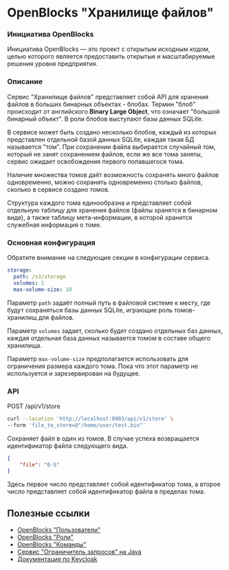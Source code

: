 # OpenBlocks "Хранилище файлов"

### Инициатива OpenBlocks

Инициатива OpenBlocks &mdash; это проект с открытым исходным кодом, целью которого
является предоставить открытые и масштабируемые решения уровня предприятия.

### Описание

Сервис "Хранилище файлов" представляет собой API для хранения файлов в больших бинарных объектах - блобах. 
Термин "блоб" происходит от английского **Binary Large Object**, что означает "большой бинарный объект".
В роли блобов выступают базы данных SQLite.

В сервисе может быть создано несколько блобов, каждый из которых представлен отдельной базой данных SQLite, 
каждая такая БД называется "том". При сохранении файла выбирается случайный том, который не занят сохранением файлов,
если же все тома заняты, сервис ожидает освобождения первого попавшегося тома.

Наличие множества томов даёт возможность сохранять много файлов одновременно, можно сохранять одновременно столько файлов, сколько в сервисе
создано томов.

Структура каждого тома единообразна и представляет собой отдельную таблицу для хранения файлов (файлы хранятся в бинарном виде),
а также таблицу мета-информации, в которой хранится служебная информация о томе.

### Основная конфигурация

Обратите внимание на следующие секции в конфигурации сервиса.

```yaml
storage:
  path: /s3/storage
  volumes: 1
  max-volume-size: 10
```

Параметр `path` задаёт полный путь в файловой системе к месту, где будут сохраняться базы данных SQLite, играющие
роль томов-хранилищ для файлов.

Параметр `volumes` задает, сколько будет создано отдельных баз данных, каждая отдельная база данных называется
томом в составе общего хранилища.

Параметр `max-volume-size` предполагается использовать для ограничения размера каждого тома. Пока что этот параметр не используется и 
зарезервирован на будущее.


### API

POST /api/v1/store

```bash
curl --location 'http://localhost:8903/api/v1/store' \
--form 'file_to_store=@"/home/user/test.bin"'
```

Сохраняет файл в один из томов. В случае успеха возвращается идентификатор файла следующего вида.

```json
{
    "file": "0-5"
}
```

Здесь первое число представляет собой идентификатор тома, а второе число представляет собой идентификатор файла в пределах тома.



## Полезные ссылки
* [OpenBlocks "Пользователи"](https://github.com/IgorIvkin/openblocks-users)
* [OpenBlocks "Роли"](https://github.com/IgorIvkin/openblocks-roles)
* [OpenBlocks "Команды"](https://github.com/IgorIvkin/openblocks-teams)
* [Сервис "Ограничитель запросов" на Java](https://github.com/IgorIvkin/openblocks-ratelimiter)
* [Документация по Keycloak](https://www.keycloak.org/documentation)